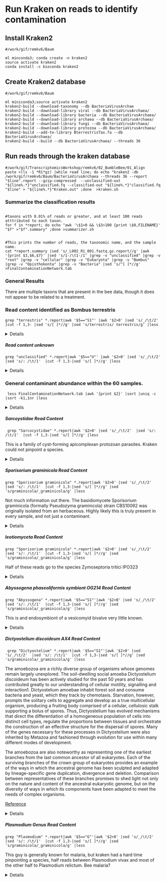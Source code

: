 #  Run Kraken on reads to identify contamination


## Install Kraken2
```
#/work/gif/remkv6/Baum

ml minconda3; conda create -n kraken2
source activate kraken2
conda install -c bioconda kraken2
```

## Create Kraken2 database
```
#/work/gif/remkv6/Baum

ml miniconda3;source activate kraken2
kraken2-build --download-taxonomy --db BacteriaVirusArchae
kraken2-build --download-library viral --db BacteriaVirusArchaea/
kraken2-build --download-library bacteria --db BacteriaVirusArchaea/
kraken2-build --download-library archaea --db BacteriaVirusArchaea/
kraken2-build --download-library fungi --db BacteriaVirusArchaea/
kraken2-build --download-library protozoa --db BacteriaVirusArchaea/
kraken2-build --add-to-library BterrestrisTax.fa --db BacteriaVirusArchaea/
kraken2-build --build --db BacteriaVirusArchaea/ --threads 36

```

## Run reads through the kraken database
```
#/work/gif/TranscriptomicsWorkshop/remkv6/02_BumbleBee/01_Align
paste <(ls -1 *R1*gz) |while read line; do echo "kraken2 -db /work/gif/remkv6/Baum/BacteriaVirusArchaea --threads 36 --report "$line".report --gzip-compressed  --unclassified-out "${line%.*}"unclassified.fq --classified-out "${line%.*}"classified.fq "$line" > "${line%.*}"Kraken.out" ;done  >kraken.sh
```



### Summarize the classification results
```

#taxons with 0.01% of reads or greater, and at least 100 reads atttributed to each taxon.
for f in *report; do echo "awk '\$1>0 && \$3>100 {print \$0,FILENAME}' "$f" >"$f".summary" ;done >summarizer.sh


#This prints the number of reads, the taxonomic name, and the sample name.
cat *report.summary |sed 's/_L002_R1_001.fastq.gz.report//g' |awk '{print $3,$6,$7}' |sed 's/1-/\t1-/1' |grep -v "unclassified" |grep -v "root" |grep -v "cellular" |grep -v "Eukaryota" |grep -v "Bombus" |grep -v "Opisthokonta" |grep -v "Bacteria" |sed 's/^[ ]*//g' >FinalContaminationNetwork.tab
```

### General Results

There are multiple taxons that are present in the bee data, though it does not appear to be related to a treatment.  


### Read content identified as Bombus terrestris 

```
grep "terrestris" *.report|awk '$5=="S1"' |awk '$2>0' |sed 's/_/\t/2'  |cut -f 1,3- |sed 's/[ ]*//g' |sed 's/terrestris/ terrestris/g' |less
```
<details>
<p>

| Sample   | Taxon group reads assigned  | taxon specific reads assigned | Taxon code | Taxonomy id | classification |
|---------------|----------|----------|----|---------|-------------------------------|
| 1-A01-A1_S7   | 4538578  | 4538578  | S1 | 1255232 | Bombus terrestris terrestris |
| 1-A02-A2_S8   | 2910840  | 2910840  | S1 | 1255232 | Bombus terrestris terrestris |
| 1-A03-A3_S9   | 2952334  | 2952334  | S1 | 1255232 | Bombus terrestris terrestris |
| 1-A04-A4_S10  | 3186146  | 3186146  | S1 | 1255232 | Bombus terrestris terrestris |
| 1-A05-A5_S11  | 2645088  | 2645088  | S1 | 1255232 | Bombus terrestris terrestris |
| 1-A06-A6_S12  | 3646012  | 3646012  | S1 | 1255232 | Bombus terrestris terrestris |
| 1-A07-A7_S13  | 4533142  | 4533142  | S1 | 1255232 | Bombus terrestris terrestris |
| 1-A08-A8_S14  | 4631837  | 4631837  | S1 | 1255232 | Bombus terrestris terrestris |
| 1-A09-A9_S15  | 4798282  | 4798282  | S1 | 1255232 | Bombus terrestris terrestris |
| 1-A10-A10_S16 | 4080344  | 4080344  | S1 | 1255232 | Bombus terrestris terrestris |
| 1-A11-A11_S17 | 4131962  | 4131962  | S1 | 1255232 | Bombus terrestris terrestris |
| 1-A12-A12_S18 | 3995787  | 3995787  | S1 | 1255232 | Bombus terrestris terrestris |
| 1-B01-A13_S19 | 4703231  | 4703231  | S1 | 1255232 | Bombus terrestris terrestris |
| 1-B02-A14_S20 | 2702453  | 2702453  | S1 | 1255232 | Bombus terrestris terrestris |
| 1-B03-A16_S21 | 15673979 | 15673979 | S1 | 1255232 | Bombus terrestris terrestris |
| 1-B04-A17_S22 | 2453892  | 2453892  | S1 | 1255232 | Bombus terrestris terrestris |
| 1-B05-A18_S23 | 2032239  | 2032239  | S1 | 1255232 | Bombus terrestris terrestris |
| 1-B06-A19_S24 | 4071425  | 4071425  | S1 | 1255232 | Bombus terrestris terrestris |
| 1-B07-B2_S25  | 4556365  | 4556365  | S1 | 1255232 | Bombus terrestris terrestris |
| 1-B08-B3_S26  | 4186330  | 4186330  | S1 | 1255232 | Bombus terrestris terrestris |
| 1-B09-B4_S27  | 3163793  | 3163793  | S1 | 1255232 | Bombus terrestris terrestris |
| 1-B10-B5_S28  | 3780311  | 3780311  | S1 | 1255232 | Bombus terrestris terrestris |
| 1-B11-B6_S29  | 1421950  | 1421950  | S1 | 1255232 | Bombus terrestris terrestris |
| 1-B12-B7_S30  | 5409627  | 5409627  | S1 | 1255232 | Bombus terrestris terrestris |
| 1-C01-B8_S31  | 4288291  | 4288291  | S1 | 1255232 | Bombus terrestris terrestris |
| 1-C02-B10_S32 | 3136857  | 3136857  | S1 | 1255232 | Bombus terrestris terrestris |
| 1-C03-C1_S33  | 2804020  | 2804020  | S1 | 1255232 | Bombus terrestris terrestris |
| 1-C04-C2_S34  | 2124400  | 2124400  | S1 | 1255232 | Bombus terrestris terrestris |
| 1-C05-C3_S35  | 3376622  | 3376622  | S1 | 1255232 | Bombus terrestris terrestris |
| 1-C06-C4_S36  | 3840422  | 3840422  | S1 | 1255232 | Bombus terrestris terrestris |
| 1-C07-C6_S37  | 2802287  | 2802287  | S1 | 1255232 | Bombus terrestris terrestris |
| 1-C08-C7_S38  | 3546076  | 3546076  | S1 | 1255232 | Bombus terrestris terrestris |
| 1-C09-C8_S39  | 3439938  | 3439938  | S1 | 1255232 | Bombus terrestris terrestris |
| 1-C10-C9_S40  | 4165227  | 4165227  | S1 | 1255232 | Bombus terrestris terrestris |
| 1-C11-D1_S41  | 4166471  | 4166471  | S1 | 1255232 | Bombus terrestris terrestris |
| 1-C12-D2_S42  | 3316185  | 3316185  | S1 | 1255232 | Bombus terrestris terrestris |
| 1-D01-D5_S43  | 3862527  | 3862527  | S1 | 1255232 | Bombus terrestris terrestris |
| 1-D02-D6_S44  | 2600531  | 2600531  | S1 | 1255232 | Bombus terrestris terrestris |
| 1-D03-D7_S45  | 2846932  | 2846932  | S1 | 1255232 | Bombus terrestris terrestris |
| 1-D04-D8_S46  | 1990119  | 1990119  | S1 | 1255232 | Bombus terrestris terrestris |
| 1-D05-D9_S47  | 2865459  | 2865459  | S1 | 1255232 | Bombus terrestris terrestris |
| 1-D06-D10_S48 | 2763776  | 2763776  | S1 | 1255232 | Bombus terrestris terrestris |
| 1-D07-D11_S49 | 5864803  | 5864803  | S1 | 1255232 | Bombus terrestris terrestris |
| 1-D08-E1_S50  | 3020576  | 3020576  | S1 | 1255232 | Bombus terrestris terrestris |
| 1-D09-E2_S51  | 3288241  | 3288241  | S1 | 1255232 | Bombus terrestris terrestris |
| 1-D10-E5_S52  | 2963740  | 2963740  | S1 | 1255232 | Bombus terrestris terrestris |
| 1-D11-E7_S53  | 2077059  | 2077059  | S1 | 1255232 | Bombus terrestris terrestris |
| 1-D12-E8_S54  | 4606376  | 4606376  | S1 | 1255232 | Bombus terrestris terrestris |
| 1-E01-E9_S55  | 2886014  | 2886014  | S1 | 1255232 | Bombus terrestris terrestris |
| 1-E02-E10_S56 | 4003479  | 4003479  | S1 | 1255232 | Bombus terrestris terrestris |
| 1-E03-F1_S57  | 4512959  | 4512959  | S1 | 1255232 | Bombus terrestris terrestris |
| 1-E04-F2_S58  | 6787519  | 6787519  | S1 | 1255232 | Bombus terrestris terrestris |
| 1-E05-F3_S59  | 2057803  | 2057803  | S1 | 1255232 | Bombus terrestris terrestris |
| 1-E06-F4_S60  | 2237088  | 2237088  | S1 | 1255232 | Bombus terrestris terrestris |
| 1-E07-F5_S61  | 273212   | 273212   | S1 | 1255232 | Bombus terrestris terrestris |
| 1-E08-F6_S62  | 3612650  | 3612650  | S1 | 1255232 | Bombus terrestris terrestris |
| 1-E09-F7_S63  | 3289933  | 3289933  | S1 | 1255232 | Bombus terrestris terrestris |
| 1-E10-F8_S64  | 3017514  | 3017514  | S1 | 1255232 | Bombus terrestris terrestris |
| 1-E11-F9_S65  | 3344462  | 3344462  | S1 | 1255232 | Bombus terrestris terrestris |
| 1-E12-F10_S66 | 3567365  | 3567365  | S1 | 1255232 | Bombus terrestris terrestris |

</p>
</details>


##### Read content unknown
```
grep "unclassified" *.report|awk '$5=="U"' |awk '$2>0' |sed 's/_/\t/2'  |sed 's/: /\t/1'  |cut -f 1,3-|sed 's/[ ]*//g' |less
```
<details>
<p>

| Sample   | Taxon group reads assigned  | taxon specific reads assigned | Taxon code | Taxonomy id | classification |
|---------------|----------|----------|----|---------|-------------------------------|
| 1-A01-A1_S7   | 24.84 | 1516516 | 1516516 | U | 0 | unclassified |
| 1-A02-A2_S8   | 22.45 | 853087  | 853087  | U | 0 | unclassified |
| 1-A03-A3_S9   | 20.02 | 745608  | 745608  | U | 0 | unclassified |
| 1-A04-A4_S10  | 29.52 | 1359534 | 1359534 | U | 0 | unclassified |
| 1-A05-A5_S11  | 23.69 | 831482  | 831482  | U | 0 | unclassified |
| 1-A06-A6_S12  | 25.02 | 1230674 | 1230674 | U | 0 | unclassified |
| 1-A07-A7_S13  | 22.73 | 1345876 | 1345876 | U | 0 | unclassified |
| 1-A08-A8_S14  | 26.09 | 1657168 | 1657168 | U | 0 | unclassified |
| 1-A09-A9_S15  | 20.29 | 1233397 | 1233397 | U | 0 | unclassified |
| 1-A10-A10_S16 | 22.54 | 1203840 | 1203840 | U | 0 | unclassified |
| 1-A11-A11_S17 | 24.49 | 1353557 | 1353557 | U | 0 | unclassified |
| 1-A12-A12_S18 | 26.80 | 1478075 | 1478075 | U | 0 | unclassified |
| 1-B01-A13_S19 | 26.56 | 1728738 | 1728738 | U | 0 | unclassified |
| 1-B02-A14_S20 | 29.18 | 1137401 | 1137401 | U | 0 | unclassified |
| 1-B03-A16_S21 | 30.92 | 7211713 | 7211713 | U | 0 | unclassified |
| 1-B04-A17_S22 | 30.03 | 1080381 | 1080381 | U | 0 | unclassified |
| 1-B05-A18_S23 | 29.51 | 871026  | 871026  | U | 0 | unclassified |
| 1-B06-A19_S24 | 25.68 | 1430203 | 1430203 | U | 0 | unclassified |
| 1-B07-B2_S25  | 25.35 | 1573941 | 1573941 | U | 0 | unclassified |
| 1-B08-B3_S26  | 27.82 | 1644335 | 1644335 | U | 0 | unclassified |
| 1-B09-B4_S27  | 22.66 | 940452  | 940452  | U | 0 | unclassified |
| 1-B10-B5_S28  | 27.41 | 1454053 | 1454053 | U | 0 | unclassified |
| 1-B11-B6_S29  | 42.15 | 1072356 | 1072356 | U | 0 | unclassified |
| 1-B12-B7_S30  | 22.86 | 1617682 | 1617682 | U | 0 | unclassified |
| 1-C01-B8_S31  | 18.25 | 962481  | 962481  | U | 0 | unclassified |
| 1-C02-B10_S32 | 25.43 | 1081827 | 1081827 | U | 0 | unclassified |
| 1-C03-C1_S33  | 31.48 | 1325328 | 1325328 | U | 0 | unclassified |
| 1-C04-C2_S34  | 26.83 | 793783  | 793783  | U | 0 | unclassified |
| 1-C05-C3_S35  | 18.94 | 795132  | 795132  | U | 0 | unclassified |
| 1-C06-C4_S36  | 18.96 | 906997  | 906997  | U | 0 | unclassified |
| 1-C07-C6_S37  | 31.46 | 1318571 | 1318571 | U | 0 | unclassified |
| 1-C08-C7_S38  | 27.25 | 1346398 | 1346398 | U | 0 | unclassified |
| 1-C09-C8_S39  | 26.00 | 1226647 | 1226647 | U | 0 | unclassified |
| 1-C10-C9_S40  | 27.96 | 1639424 | 1639424 | U | 0 | unclassified |
| 1-C11-D1_S41  | 22.58 | 1229723 | 1229723 | U | 0 | unclassified |
| 1-C12-D2_S42  | 24.67 | 1096310 | 1096310 | U | 0 | unclassified |
| 1-D01-D5_S43  | 30.86 | 1755718 | 1755718 | U | 0 | unclassified |
| 1-D02-D6_S44  | 26.30 | 942340  | 942340  | U | 0 | unclassified |
| 1-D03-D7_S45  | 37.81 | 1816044 | 1816044 | U | 0 | unclassified |
| 1-D04-D8_S46  | 37.11 | 1212096 | 1212096 | U | 0 | unclassified |
| 1-D05-D9_S47  | 29.46 | 1227819 | 1227819 | U | 0 | unclassified |
| 1-D06-D10_S48 | 34.70 | 1509722 | 1509722 | U | 0 | unclassified |
| 1-D07-D11_S49 | 26.60 | 2166354 | 2166354 | U | 0 | unclassified |
| 1-D08-E1_S50  | 35.46 | 1697129 | 1697129 | U | 0 | unclassified |
| 1-D09-E2_S51  | 27.77 | 1285615 | 1285615 | U | 0 | unclassified |
| 1-D10-E5_S52  | 35.50 | 1682169 | 1682169 | U | 0 | unclassified |
| 1-D11-E7_S53  | 22.45 | 607659  | 607659  | U | 0 | unclassified |
| 1-D12-E8_S54  | 19.49 | 1123230 | 1123230 | U | 0 | unclassified |
| 1-E01-E9_S55  | 21.46 | 797977  | 797977  | U | 0 | unclassified |
| 1-E02-E10_S56 | 30.78 | 1807438 | 1807438 | U | 0 | unclassified |
| 1-E03-F1_S57  | 21.83 | 1274251 | 1274251 | U | 0 | unclassified |
| 1-E04-F2_S58  | 30.93 | 3101800 | 3101800 | U | 0 | unclassified |
| 1-E05-F3_S59  | 23.89 | 655411  | 655411  | U | 0 | unclassified |
| 1-E06-F4_S60  | 32.32 | 1091287 | 1091287 | U | 0 | unclassified |
| 1-E07-F5_S61  | 43.26 | 224512  | 224512  | U | 0 | unclassified |
| 1-E08-F6_S62  | 26.64 | 1332765 | 1332765 | U | 0 | unclassified |
| 1-E09-F7_S63  | 25.58 | 1145841 | 1145841 | U | 0 | unclassified |
| 1-E10-F8_S64  | 28.02 | 1201251 | 1201251 | U | 0 | unclassified |
| 1-E11-F9_S65  | 25.83 | 1187496 | 1187496 | U | 0 | unclassified |
| 1-E12-F10_S66 | 29.91 | 1556936 | 1556936 | U | 0 | unclassified |

</p>
</details>

### General contaminant abundance within the 60 samples.
```
 less FinalContaminationNetwork.tab |awk '{print $2}' |sort |uniq -c |sort -k1,1nr |less
```
<details>
<p>

| Samples | Taxonomic Group                         |
|----|---------------------------------------|
| 60 | Sarcocystidae                         |
| 60 | Sporisorium graminicola                |
| 57 | Apicomplexa                           |
| 54 | Sar                                   |
| 51 | leotiomyceta                          |
| 48 | Abyssogena phaseoliformis symbiont OG214 |
| 34 | Dictyostelium discoideum AX4            |
| 22 | Dikarya                               |
| 14 | Plasmodium vivax                       |
| 11 | Choristoneura fumiferana granulovirus   |
| 7  | Plasmodium relictum                    |
| 6  | Besnoitiabes noiti                     |
| 6  | Staphylococcus phage Andhra             |
| 6  | Toxoplasma gondii ME49                  |
| 5  | Encephalitozoon                       |
| 5  | Plasmodium                            |
| 4  | ZymoseptoriatriticiIPO323             |
| 3  | Bacilli                               |
| 3  | Brevibacillus                         |
| 3  | Pseudomonastolaasii                   |
| 3  | Staphylococcus                        |
| 3  | Staphylococcusaureus                  |
| 2  | Enterobacteriaceae                    |
| 2  | Mycobacterium                         |
| 2  | Terrabacteriagroup                    |
| 1  | Actinomycetia                         |
| 1  | BabesiabovisT2Bo                      |
| 1  | Corynebacteriales                     |
| 1  | Enterobacterales                      |
| 1  | Lactobacillales                       |
| 1  | Latilactobacillus                     |
| 1  | Latilactobacilluscurvatus             |
| 1  | Mycobacteriaceae                      |
| 1  | Mycobacteriumavium                    |
| 1  | Proteobacteria                        |
| 1  | Staphylococcaceae                     |
| 1  | Weissellaparamesenteroides            |
| 1  | Zygosaccharomycesrouxii               |

</p>
</details>


##### Sarcoystidae Read Content
```
 grep "Sarcocystidae" *.report|awk '$2>0' |sed 's/_/\t/2'  |sed 's/: /\t/1'  |cut -f 1,3-|sed 's/[ ]*//g' |less  
```

This is a family of cyst-forming apicomplexan protozoan parasites. Kraken could not pinpoint a species.
<details>
<p>

| Sample   | Proportion of reads |Taxon group reads assigned  | taxon specific reads assigned | Taxon code | Taxonomy id | classification |
|---------------|------|--------|--------|---|------|---------------|
| 1-A01-A1_S7   | 0.23 | 13849  | 13493  | F | 5809 | Sarcocystidae |
| 1-A02-A2_S8   | 0.37 | 13951  | 13718  | F | 5809 | Sarcocystidae |
| 1-A03-A3_S9   | 0.24 | 8960   | 8759   | F | 5809 | Sarcocystidae |
| 1-A04-A4_S10  | 0.44 | 20374  | 20033  | F | 5809 | Sarcocystidae |
| 1-A05-A5_S11  | 0.39 | 13611  | 13427  | F | 5809 | Sarcocystidae |
| 1-A06-A6_S12  | 0.28 | 13809  | 13559  | F | 5809 | Sarcocystidae |
| 1-A07-A7_S13  | 0.23 | 13331  | 13081  | F | 5809 | Sarcocystidae |
| 1-A08-A8_S14  | 0.34 | 21361  | 21035  | F | 5809 | Sarcocystidae |
| 1-A09-A9_S15  | 0.27 | 16270  | 15955  | F | 5809 | Sarcocystidae |
| 1-A10-A10_S16 | 0.40 | 21608  | 21221  | F | 5809 | Sarcocystidae |
| 1-A11-A11_S17 | 0.31 | 17290  | 17099  | F | 5809 | Sarcocystidae |
| 1-A12-A12_S18 | 0.16 | 8641   | 8386   | F | 5809 | Sarcocystidae |
| 1-B01-A13_S19 | 0.28 | 18252  | 17908  | F | 5809 | Sarcocystidae |
| 1-B02-A14_S20 | 0.56 | 21783  | 21513  | F | 5809 | Sarcocystidae |
| 1-B03-A16_S21 | 0.74 | 172800 | 170695 | F | 5809 | Sarcocystidae |
| 1-B04-A17_S22 | 0.71 | 25563  | 25238  | F | 5809 | Sarcocystidae |
| 1-B05-A18_S23 | 0.70 | 20774  | 20589  | F | 5809 | Sarcocystidae |
| 1-B06-A19_S24 | 0.50 | 27679  | 27354  | F | 5809 | Sarcocystidae |
| 1-B07-B2_S25  | 0.52 | 32577  | 32322  | F | 5809 | Sarcocystidae |
| 1-B08-B3_S26  | 0.58 | 34108  | 33739  | F | 5809 | Sarcocystidae |
| 1-B09-B4_S27  | 0.43 | 17780  | 17519  | F | 5809 | Sarcocystidae |
| 1-B10-B5_S28  | 0.57 | 30463  | 30228  | F | 5809 | Sarcocystidae |
| 1-B11-B6_S29  | 0.03 | 732    | 525    | F | 5809 | Sarcocystidae |
| 1-B12-B7_S30  | 0.26 | 18475  | 18062  | F | 5809 | Sarcocystidae |
| 1-C01-B8_S31  | 0.19 | 9784   | 9651   | F | 5809 | Sarcocystidae |
| 1-C02-B10_S32 | 0.29 | 12516  | 12332  | F | 5809 | Sarcocystidae |
| 1-C03-C1_S33  | 0.76 | 31824  | 31382  | F | 5809 | Sarcocystidae |
| 1-C04-C2_S34  | 0.56 | 16570  | 16338  | F | 5809 | Sarcocystidae |
| 1-C05-C3_S35  | 0.30 | 12480  | 12374  | F | 5809 | Sarcocystidae |
| 1-C06-C4_S36  | 0.33 | 15641  | 15497  | F | 5809 | Sarcocystidae |
| 1-C07-C6_S37  | 0.74 | 31066  | 30854  | F | 5809 | Sarcocystidae |
| 1-C08-C7_S38  | 0.46 | 22605  | 22408  | F | 5809 | Sarcocystidae |
| 1-C09-C8_S39  | 0.56 | 26409  | 26272  | F | 5809 | Sarcocystidae |
| 1-C10-C9_S40  | 0.37 | 21653  | 21450  | F | 5809 | Sarcocystidae |
| 1-C11-D1_S41  | 0.41 | 22175  | 21975  | F | 5809 | Sarcocystidae |
| 1-C12-D2_S42  | 0.28 | 12319  | 12184  | F | 5809 | Sarcocystidae |
| 1-D01-D5_S43  | 0.41 | 23350  | 22776  | F | 5809 | Sarcocystidae |
| 1-D02-D6_S44  | 0.58 | 20728  | 20591  | F | 5809 | Sarcocystidae |
| 1-D03-D7_S45  | 0.92 | 44304  | 43577  | F | 5809 | Sarcocystidae |
| 1-D04-D8_S46  | 0.52 | 16964  | 16682  | F | 5809 | Sarcocystidae |
| 1-D05-D9_S47  | 0.78 | 32542  | 32200  | F | 5809 | Sarcocystidae |
| 1-D06-D10_S48 | 0.62 | 26940  | 26620  | F | 5809 | Sarcocystidae |
| 1-D07-D11_S49 | 0.63 | 50925  | 50494  | F | 5809 | Sarcocystidae |
| 1-D08-E1_S50  | 0.39 | 18830  | 18548  | F | 5809 | Sarcocystidae |
| 1-D09-E2_S51  | 0.59 | 27221  | 27049  | F | 5809 | Sarcocystidae |
| 1-D10-E5_S52  | 0.93 | 44089  | 43799  | F | 5809 | Sarcocystidae |
| 1-D11-E7_S53  | 0.39 | 10625  | 10542  | F | 5809 | Sarcocystidae |
| 1-D12-E8_S54  | 0.18 | 10475  | 10234  | F | 5809 | Sarcocystidae |
| 1-E01-E9_S55  | 0.39 | 14549  | 14347  | F | 5809 | Sarcocystidae |
| 1-E02-E10_S56 | 0.33 | 19594  | 19261  | F | 5809 | Sarcocystidae |
| 1-E03-F1_S57  | 0.39 | 22930  | 22626  | F | 5809 | Sarcocystidae |
| 1-E04-F2_S58  | 0.62 | 61776  | 61021  | F | 5809 | Sarcocystidae |
| 1-E05-F3_S59  | 0.51 | 14118  | 14024  | F | 5809 | Sarcocystidae |
| 1-E06-F4_S60  | 0.53 | 17959  | 17758  | F | 5809 | Sarcocystidae |
| 1-E07-F5_S61  | 0.51 | 2656   | 2598   | F | 5809 | Sarcocystidae |
| 1-E08-F6_S62  | 0.50 | 24870  | 24628  | F | 5809 | Sarcocystidae |
| 1-E09-F7_S63  | 0.39 | 17367  | 17204  | F | 5809 | Sarcocystidae |
| 1-E10-F8_S64  | 0.62 | 26464  | 26076  | F | 5809 | Sarcocystidae |
| 1-E11-F9_S65  | 0.62 | 28318  | 28008  | F | 5809 | Sarcocystidae |
| 1-E12-F10_S66 | 0.51 | 26303  | 25935  | F | 5809 | Sarcocystidae |

</p>
</details>


##### Sporisorium graminicola Read Content

```
grep "Sporisorium graminicola" *.report|awk '$2>0' |sed 's/_/\t/2'  |sed 's/: /\t/1'  |cut -f 1,3-|sed 's/[ ]*//g' |sed 's/graminicola/_graminicola/g' |less
```
Not much information out there. The basidiomycete Sporisorium graminicola (formally Pseudozyma graminicola) strain CBS10092 was originally isolated from an herbaceous. Highly likely this is truly present in every sample, and not just a contaminant.
<details>
<p>

| Sample   | Proportion of reads |Taxon group reads assigned  | taxon specific reads assigned | Taxon code | Taxonomy id | classification |
|---------------|------|-------|-------|---|--------|-------------------------|
| 1-A01-A1_S7   | 0.07 | 4115  | 4115  | S | 280036 | Sporisorium_graminicola |
| 1-A02-A2_S8   | 0.10 | 3989  | 3989  | S | 280036 | Sporisorium_graminicola |
| 1-A03-A3_S9   | 0.07 | 2520  | 2520  | S | 280036 | Sporisorium_graminicola |
| 1-A04-A4_S10  | 0.12 | 5448  | 5448  | S | 280036 | Sporisorium_graminicola |
| 1-A05-A5_S11  | 0.10 | 3646  | 3646  | S | 280036 | Sporisorium_graminicola |
| 1-A06-A6_S12  | 0.08 | 4068  | 4068  | S | 280036 | Sporisorium_graminicola |
| 1-A07-A7_S13  | 0.06 | 3673  | 3673  | S | 280036 | Sporisorium_graminicola |
| 1-A08-A8_S14  | 0.09 | 5498  | 5498  | S | 280036 | Sporisorium_graminicola |
| 1-A09-A9_S15  | 0.07 | 4477  | 4477  | S | 280036 | Sporisorium_graminicola |
| 1-A10-A10_S16 | 0.10 | 5339  | 5339  | S | 280036 | Sporisorium_graminicola |
| 1-A11-A11_S17 | 0.09 | 5221  | 5221  | S | 280036 | Sporisorium_graminicola |
| 1-A12-A12_S18 | 0.06 | 3268  | 3268  | S | 280036 | Sporisorium_graminicola |
| 1-B01-A13_S19 | 0.08 | 5192  | 5192  | S | 280036 | Sporisorium_graminicola |
| 1-B02-A14_S20 | 0.14 | 5641  | 5641  | S | 280036 | Sporisorium_graminicola |
| 1-B03-A16_S21 | 0.17 | 39231 | 39231 | S | 280036 | Sporisorium_graminicola |
| 1-B04-A17_S22 | 0.16 | 5861  | 5861  | S | 280036 | Sporisorium_graminicola |
| 1-B05-A18_S23 | 0.18 | 5215  | 5215  | S | 280036 | Sporisorium_graminicola |
| 1-B06-A19_S24 | 0.11 | 6380  | 6380  | S | 280036 | Sporisorium_graminicola |
| 1-B07-B2_S25  | 0.13 | 8138  | 8138  | S | 280036 | Sporisorium_graminicola |
| 1-B08-B3_S26  | 0.14 | 8120  | 8120  | S | 280036 | Sporisorium_graminicola |
| 1-B09-B4_S27  | 0.11 | 4399  | 4399  | S | 280036 | Sporisorium_graminicola |
| 1-B10-B5_S28  | 0.15 | 7830  | 7830  | S | 280036 | Sporisorium_graminicola |
| 1-B11-B6_S29  | 0.01 | 205   | 205   | S | 280036 | Sporisorium_graminicola |
| 1-B12-B7_S30  | 0.07 | 4916  | 4916  | S | 280036 | Sporisorium_graminicola |
| 1-C01-B8_S31  | 0.05 | 2804  | 2804  | S | 280036 | Sporisorium_graminicola |
| 1-C02-B10_S32 | 0.09 | 3631  | 3631  | S | 280036 | Sporisorium_graminicola |
| 1-C03-C1_S33  | 0.21 | 8692  | 8692  | S | 280036 | Sporisorium_graminicola |
| 1-C04-C2_S34  | 0.14 | 4069  | 4069  | S | 280036 | Sporisorium_graminicola |
| 1-C05-C3_S35  | 0.07 | 3085  | 3085  | S | 280036 | Sporisorium_graminicola |
| 1-C06-C4_S36  | 0.08 | 4059  | 4059  | S | 280036 | Sporisorium_graminicola |
| 1-C07-C6_S37  | 0.19 | 7823  | 7823  | S | 280036 | Sporisorium_graminicola |
| 1-C08-C7_S38  | 0.11 | 5518  | 5518  | S | 280036 | Sporisorium_graminicola |
| 1-C09-C8_S39  | 0.14 | 6761  | 6761  | S | 280036 | Sporisorium_graminicola |
| 1-C10-C9_S40  | 0.11 | 6303  | 6303  | S | 280036 | Sporisorium_graminicola |
| 1-C11-D1_S41  | 0.10 | 5694  | 5694  | S | 280036 | Sporisorium_graminicola |
| 1-C12-D2_S42  | 0.08 | 3389  | 3389  | S | 280036 | Sporisorium_graminicola |
| 1-D01-D5_S43  | 0.11 | 6024  | 6024  | S | 280036 | Sporisorium_graminicola |
| 1-D02-D6_S44  | 0.15 | 5211  | 5211  | S | 280036 | Sporisorium_graminicola |
| 1-D03-D7_S45  | 0.24 | 11701 | 11701 | S | 280036 | Sporisorium_graminicola |
| 1-D04-D8_S46  | 0.15 | 4773  | 4773  | S | 280036 | Sporisorium_graminicola |
| 1-D05-D9_S47  | 0.19 | 8035  | 8035  | S | 280036 | Sporisorium_graminicola |
| 1-D06-D10_S48 | 0.16 | 6930  | 6930  | S | 280036 | Sporisorium_graminicola |
| 1-D07-D11_S49 | 0.15 | 11848 | 11848 | S | 280036 | Sporisorium_graminicola |
| 1-D08-E1_S50  | 0.11 | 5080  | 5080  | S | 280036 | Sporisorium_graminicola |
| 1-D09-E2_S51  | 0.14 | 6651  | 6651  | S | 280036 | Sporisorium_graminicola |
| 1-D10-E5_S52  | 0.20 | 9598  | 9598  | S | 280036 | Sporisorium_graminicola |
| 1-D11-E7_S53  | 0.11 | 2892  | 2892  | S | 280036 | Sporisorium_graminicola |
| 1-D12-E8_S54  | 0.05 | 3106  | 3106  | S | 280036 | Sporisorium_graminicola |
| 1-E01-E9_S55  | 0.10 | 3857  | 3857  | S | 280036 | Sporisorium_graminicola |
| 1-E02-E10_S56 | 0.10 | 6118  | 6118  | S | 280036 | Sporisorium_graminicola |
| 1-E03-F1_S57  | 0.10 | 5909  | 5909  | S | 280036 | Sporisorium_graminicola |
| 1-E04-F2_S58  | 0.15 | 15490 | 15490 | S | 280036 | Sporisorium_graminicola |
| 1-E05-F3_S59  | 0.12 | 3201  | 3201  | S | 280036 | Sporisorium_graminicola |
| 1-E06-F4_S60  | 0.14 | 4770  | 4770  | S | 280036 | Sporisorium_graminicola |
| 1-E07-F5_S61  | 0.13 | 680   | 680   | S | 280036 | Sporisorium_graminicola |
| 1-E08-F6_S62  | 0.12 | 6235  | 6235  | S | 280036 | Sporisorium_graminicola |
| 1-E09-F7_S63  | 0.11 | 4799  | 4799  | S | 280036 | Sporisorium_graminicola |
| 1-E10-F8_S64  | 0.15 | 6417  | 6417  | S | 280036 | Sporisorium_graminicola |
| 1-E11-F9_S65  | 0.15 | 6793  | 6793  | S | 280036 | Sporisorium_graminicola |
| 1-E12-F10_S66 | 0.14 | 7316  | 7316  | S | 280036 | Sporisorium_graminicola |

</p>
</details>


##### leotiomyceta Read Content

```
grep "Sporisorium graminicola" *.report|awk '$2>0' |sed 's/_/\t/2'  |sed 's/: /\t/1'  |cut -f 1,3-|sed 's/[ ]*//g' |sed 's/graminicola/_graminicola/g' |less
```
Half of these reads go to the species Zymoseptoria tritici IPO323
<details>
<p>

| Sample   | Proportion of reads |Taxon group reads assigned  | taxon specific reads assigned | Taxon code | Taxonomy id | classification |
|---------------|------|-------|-------|---|--------|-------------------------|
1-A01-A1_S7     0.01    429     157     P3      716546  leotiomyceta
1-A02-A2_S8     0.01    307     172     P3      716546  leotiomyceta
1-A04-A4_S10    0.01    508     213     P3      716546  leotiomyceta
1-A05-A5_S11    0.01    222     92      P3      716546  leotiomyceta
1-A06-A6_S12    0.01    386     185     P3      716546  leotiomyceta
1-A07-A7_S13    0.01    424     192     P3      716546  leotiomyceta
1-A08-A8_S14    0.01    637     261     P3      716546  leotiomyceta
1-A09-A9_S15    0.01    327     167     P3      716546  leotiomyceta
1-A10-A10_S16   0.01    403     201     P3      716546  leotiomyceta
1-A11-A11_S17   0.01    370     176     P3      716546  leotiomyceta
1-A12-A12_S18   0.01    449     95      P3      716546  leotiomyceta
1-B01-A13_S19   0.01    582     313     P3      716546  leotiomyceta
1-B02-A14_S20   0.01    446     223     P3      716546  leotiomyceta
1-B03-A16_S21   0.01    2440    1031    P3      716546  leotiomyceta
1-B04-A17_S22   0.01    513     215     P3      716546  leotiomyceta
1-B05-A18_S23   0.01    320     153     P3      716546  leotiomyceta
1-B06-A19_S24   0.01    564     263     P3      716546  leotiomyceta
1-B07-B2_S25    0.01    522     216     P3      716546  leotiomyceta
1-B08-B3_S26    0.01    479     161     P3      716546  leotiomyceta
1-B09-B4_S27    0.01    284     120     P3      716546  leotiomyceta
1-B10-B5_S28    0.01    532     235     P3      716546  leotiomyceta
1-B11-B6_S29    0.02    504     9       P3      716546  leotiomyceta
1-B12-B7_S30    0.01    608     335     P3      716546  leotiomyceta
1-C01-B8_S31    0.01    293     172     P3      716546  leotiomyceta
1-C02-B10_S32   0.01    373     204     P3      716546  leotiomyceta
1-C03-C1_S33    0.01    629     260     P3      716546  leotiomyceta
1-C04-C2_S34    0.01    313     157     P3      716546  leotiomyceta
1-C05-C3_S35    0.01    210     114     P3      716546  leotiomyceta
1-C06-C4_S36    0.01    369     168     P3      716546  leotiomyceta
1-C07-C6_S37    0.01    601     307     P3      716546  leotiomyceta
1-C08-C7_S38    0.01    410     208     P3      716546  leotiomyceta
1-C09-C8_S39    0.01    375     211     P3      716546  leotiomyceta
1-C10-C9_S40    0.01    562     265     P3      716546  leotiomyceta
1-C11-D1_S41    0.01    326     173     P3      716546  leotiomyceta
1-C12-D2_S42    0.01    381     231     P3      716546  leotiomyceta
1-D01-D5_S43    0.01    570     173     P3      716546  leotiomyceta
1-D02-D6_S44    0.01    313     171     P3      716546  leotiomyceta
1-D03-D7_S45    0.02    1033    385     P3      716546  leotiomyceta
1-D04-D8_S46    0.02    696     257     P3      716546  leotiomyceta
1-D05-D9_S47    0.01    489     232     P3      716546  leotiomyceta
1-D06-D10_S48   0.01    631     282     P3      716546  leotiomyceta
1-D07-D11_S49   0.01    911     500     P3      716546  leotiomyceta
1-D08-E1_S50    0.02    730     249     P3      716546  leotiomyceta
1-D09-E2_S51    0.01    500     272     P3      716546  leotiomyceta
1-D10-E5_S52    0.01    416     52      P3      716546  leotiomyceta
1-D11-E7_S53    0.01    158     86      P3      716546  leotiomyceta
1-E01-E9_S55    0.01    262     116     P3      716546  leotiomyceta
1-E02-E10_S56   0.01    643     296     P3      716546  leotiomyceta
1-E03-F1_S57    0.01    468     237     P3      716546  leotiomyceta
1-E04-F2_S58    0.01    1137    559     P3      716546  leotiomyceta
1-E05-F3_S59    0.01    168     52      P3      716546  leotiomyceta
1-E06-F4_S60    0.01    477     231     P3      716546  leotiomyceta
1-E07-F5_S61    0.02    128     26      P3      716546  leotiomyceta
1-E08-F6_S62    0.01    449     144     P3      716546  leotiomyceta
1-E09-F7_S63    0.01    333     128     P3      716546  leotiomyceta
1-E10-F8_S64    0.01    444     156     P3      716546  leotiomyceta
1-E11-F9_S65    0.01    447     204     P3      716546  leotiomyceta
1-E12-F10_S66   0.01    561     161     P3      716546  leotiomyceta

</p>
</details>


##### Abyssogena phaseoliformis symbiont OG214 Read Content

```
grep "Abyssogena" *.report|awk '$5=="S1"'|awk '$2>0' |sed 's/_/\t/2'  |sed 's/: /\t/1'  |cut -f 1,3-|sed 's/[ ]*//g' |sed 's/graminicola/_graminicola/g' |less
```
This is and endosymbiont of a vesicomyid bivalve very little known.

<details>
<p>

| Sample   | Proportion of reads |Taxon group reads assigned  | taxon specific reads assigned | Taxon code | Taxonomy id | classification |
|---------------|------|-------|-------|---|--------|-------------------------|
| 1-A01-A1_S7   | 0.01 | 356  | 356  | S1 | 1235283 | AbyssogenaphaseoliformissymbiontOG214 |
| 1-A02-A2_S8   | 0.01 | 253  | 253  | S1 | 1235283 | AbyssogenaphaseoliformissymbiontOG214 |
| 1-A03-A3_S9   | 0.01 | 399  | 399  | S1 | 1235283 | AbyssogenaphaseoliformissymbiontOG214 |
| 1-A04-A4_S10  | 0.01 | 307  | 307  | S1 | 1235283 | AbyssogenaphaseoliformissymbiontOG214 |
| 1-A05-A5_S11  | 0.01 | 295  | 295  | S1 | 1235283 | AbyssogenaphaseoliformissymbiontOG214 |
| 1-A06-A6_S12  | 0.01 | 488  | 488  | S1 | 1235283 | AbyssogenaphaseoliformissymbiontOG214 |
| 1-A07-A7_S13  | 0.01 | 368  | 368  | S1 | 1235283 | AbyssogenaphaseoliformissymbiontOG214 |
| 1-A09-A9_S15  | 0.01 | 550  | 550  | S1 | 1235283 | AbyssogenaphaseoliformissymbiontOG214 |
| 1-A10-A10_S16 | 0.01 | 369  | 369  | S1 | 1235283 | AbyssogenaphaseoliformissymbiontOG214 |
| 1-A11-A11_S17 | 0.01 | 308  | 308  | S1 | 1235283 | AbyssogenaphaseoliformissymbiontOG214 |
| 1-B01-A13_S19 | 0.01 | 401  | 401  | S1 | 1235283 | AbyssogenaphaseoliformissymbiontOG214 |
| 1-B02-A14_S20 | 0.01 | 336  | 336  | S1 | 1235283 | AbyssogenaphaseoliformissymbiontOG214 |
| 1-B03-A16_S21 | 0.01 | 2979 | 2979 | S1 | 1235283 | AbyssogenaphaseoliformissymbiontOG214 |
| 1-B04-A17_S22 | 0.01 | 384  | 384  | S1 | 1235283 | AbyssogenaphaseoliformissymbiontOG214 |
| 1-B05-A18_S23 | 0.01 | 329  | 329  | S1 | 1235283 | AbyssogenaphaseoliformissymbiontOG214 |
| 1-B06-A19_S24 | 0.01 | 545  | 545  | S1 | 1235283 | AbyssogenaphaseoliformissymbiontOG214 |
| 1-B07-B2_S25  | 0.01 | 592  | 592  | S1 | 1235283 | AbyssogenaphaseoliformissymbiontOG214 |
| 1-B08-B3_S26  | 0.01 | 441  | 441  | S1 | 1235283 | AbyssogenaphaseoliformissymbiontOG214 |
| 1-B09-B4_S27  | 0.01 | 396  | 396  | S1 | 1235283 | AbyssogenaphaseoliformissymbiontOG214 |
| 1-B10-B5_S28  | 0.01 | 351  | 351  | S1 | 1235283 | AbyssogenaphaseoliformissymbiontOG214 |
| 1-C03-C1_S33  | 0.01 | 337  | 337  | S1 | 1235283 | AbyssogenaphaseoliformissymbiontOG214 |
| 1-C04-C2_S34  | 0.01 | 272  | 272  | S1 | 1235283 | AbyssogenaphaseoliformissymbiontOG214 |
| 1-C05-C3_S35  | 0.01 | 261  | 261  | S1 | 1235283 | AbyssogenaphaseoliformissymbiontOG214 |
| 1-C06-C4_S36  | 0.01 | 279  | 279  | S1 | 1235283 | AbyssogenaphaseoliformissymbiontOG214 |
| 1-C07-C6_S37  | 0.01 | 429  | 429  | S1 | 1235283 | AbyssogenaphaseoliformissymbiontOG214 |
| 1-C08-C7_S38  | 0.01 | 263  | 263  | S1 | 1235283 | AbyssogenaphaseoliformissymbiontOG214 |
| 1-C09-C8_S39  | 0.01 | 262  | 262  | S1 | 1235283 | AbyssogenaphaseoliformissymbiontOG214 |
| 1-C10-C9_S40  | 0.01 | 420  | 420  | S1 | 1235283 | AbyssogenaphaseoliformissymbiontOG214 |
| 1-C11-D1_S41  | 0.01 | 325  | 325  | S1 | 1235283 | AbyssogenaphaseoliformissymbiontOG214 |
| 1-D01-D5_S43  | 0.01 | 547  | 547  | S1 | 1235283 | AbyssogenaphaseoliformissymbiontOG214 |
| 1-D02-D6_S44  | 0.01 | 199  | 199  | S1 | 1235283 | AbyssogenaphaseoliformissymbiontOG214 |
| 1-D03-D7_S45  | 0.01 | 477  | 477  | S1 | 1235283 | AbyssogenaphaseoliformissymbiontOG214 |
| 1-D04-D8_S46  | 0.01 | 190  | 190  | S1 | 1235283 | AbyssogenaphaseoliformissymbiontOG214 |
| 1-D05-D9_S47  | 0.01 | 406  | 406  | S1 | 1235283 | AbyssogenaphaseoliformissymbiontOG214 |
| 1-D06-D10_S48 | 0.01 | 334  | 334  | S1 | 1235283 | AbyssogenaphaseoliformissymbiontOG214 |
| 1-D07-D11_S49 | 0.01 | 559  | 559  | S1 | 1235283 | AbyssogenaphaseoliformissymbiontOG214 |
| 1-D09-E2_S51  | 0.01 | 399  | 399  | S1 | 1235283 | AbyssogenaphaseoliformissymbiontOG214 |
| 1-D10-E5_S52  | 0.01 | 356  | 356  | S1 | 1235283 | AbyssogenaphaseoliformissymbiontOG214 |
| 1-D11-E7_S53  | 0.01 | 204  | 204  | S1 | 1235283 | AbyssogenaphaseoliformissymbiontOG214 |
| 1-D12-E8_S54  | 0.01 | 329  | 329  | S1 | 1235283 | AbyssogenaphaseoliformissymbiontOG214 |
| 1-E01-E9_S55  | 0.01 | 245  | 245  | S1 | 1235283 | AbyssogenaphaseoliformissymbiontOG214 |
| 1-E04-F2_S58  | 0.01 | 576  | 576  | S1 | 1235283 | AbyssogenaphaseoliformissymbiontOG214 |
| 1-E05-F3_S59  | 0.01 | 175  | 175  | S1 | 1235283 | AbyssogenaphaseoliformissymbiontOG214 |
| 1-E06-F4_S60  | 0.01 | 181  | 181  | S1 | 1235283 | AbyssogenaphaseoliformissymbiontOG214 |
| 1-E08-F6_S62  | 0.01 | 572  | 572  | S1 | 1235283 | AbyssogenaphaseoliformissymbiontOG214 |
| 1-E09-F7_S63  | 0.01 | 255  | 255  | S1 | 1235283 | AbyssogenaphaseoliformissymbiontOG214 |
| 1-E11-F9_S65  | 0.01 | 456  | 456  | S1 | 1235283 | AbyssogenaphaseoliformissymbiontOG214 |
| 1-E12-F10_S66 | 0.01 | 449  | 449  | S1 | 1235283 | AbyssogenaphaseoliformissymbiontOG214 |

</p>
</details>


##### Dictyostelium discoideum AX4 Read Content
```
 grep "Dictyostelium" *.report|awk '$5=="S1"'|awk '$2>0' |sed 's/_/\t/2'  |sed 's/: /\t/1'  |cut -f 1,3-|sed 's/[ ]*//g' |sed 's/graminicola/_graminicola/g' |less
```
The amoebozoa are a richly diverse group of organisms whose genomes remain largely unexplored. The soil-dwelling social amoeba Dictyostelium discoideum has been actively studied for the past 50 years and has contributed greatly to our understanding of cellular motility, signalling and interaction1. Dictyostelium amoebae inhabit forest soil and consume bacteria and yeast, which they track by chemotaxis. Starvation, however, prompts the solitary cells to aggregate and develop as a true multicellular organism, producing a fruiting body comprised of a cellular, cellulosic stalk supporting a bolus of spores. Thus, Dictyostelium has evolved mechanisms that direct the differentiation of a homogeneous population of cells into distinct cell types, regulate the proportions between tissues and orchestrate the construction of an effective structure for the dispersal of spores. Many of the genes necessary for these processes in Dictyostelium were also inherited by Metazoa and fashioned through evolution for use within many different modes of development.

The amoebozoa are also noteworthy as representing one of the earliest branches from the last common ancestor of all eukaryotes. Each of the surviving branches of the crown group of eukaryotes provides an example of the ways in which the ancestral genome has been sculpted and adapted by lineage-specific gene duplication, divergence and deletion. Comparison between representatives of these branches promises to shed light not only on the nature and content of the ancestral eukaryotic genome, but on the diversity of ways in which its components have been adapted to meet the needs of complex organisms.

[Reference](https://www.hgsc.bcm.edu/microbiome/dictyostelium-discoideum-ax4)

<details>
<p>

| Sample   | Proportion of reads |Taxon group reads assigned  | taxon specific reads assigned | Taxon code | Taxonomy id | classification |
|---------------|------|-------|-------|---|--------|-------------------------|
| 1-A01-A1_S7   | 0.01 | 309  | 309  | S1 | 352472 | DictyosteliumdiscoideumAX4 |
| 1-A04-A4_S10  | 0.01 | 387  | 387  | S1 | 352472 | DictyosteliumdiscoideumAX4 |
| 1-A06-A6_S12  | 0.01 | 270  | 270  | S1 | 352472 | DictyosteliumdiscoideumAX4 |
| 1-A08-A8_S14  | 0.01 | 401  | 401  | S1 | 352472 | DictyosteliumdiscoideumAX4 |
| 1-A11-A11_S17 | 0.01 | 307  | 307  | S1 | 352472 | DictyosteliumdiscoideumAX4 |
| 1-A12-A12_S18 | 0.01 | 424  | 424  | S1 | 352472 | DictyosteliumdiscoideumAX4 |
| 1-B01-A13_S19 | 0.01 | 333  | 333  | S1 | 352472 | DictyosteliumdiscoideumAX4 |
| 1-B02-A14_S20 | 0.01 | 251  | 251  | S1 | 352472 | DictyosteliumdiscoideumAX4 |
| 1-B03-A16_S21 | 0.01 | 1356 | 1356 | S1 | 352472 | DictyosteliumdiscoideumAX4 |
| 1-B04-A17_S22 | 0.01 | 190  | 190  | S1 | 352472 | DictyosteliumdiscoideumAX4 |
| 1-B10-B5_S28  | 0.01 | 276  | 276  | S1 | 352472 | DictyosteliumdiscoideumAX4 |
| 1-B11-B6_S29  | 0.02 | 413  | 413  | S1 | 352472 | DictyosteliumdiscoideumAX4 |
| 1-C02-B10_S32 | 0.01 | 273  | 273  | S1 | 352472 | DictyosteliumdiscoideumAX4 |
| 1-C03-C1_S33  | 0.01 | 285  | 285  | S1 | 352472 | DictyosteliumdiscoideumAX4 |
| 1-C07-C6_S37  | 0.01 | 220  | 220  | S1 | 352472 | DictyosteliumdiscoideumAX4 |
| 1-C08-C7_S38  | 0.01 | 252  | 252  | S1 | 352472 | DictyosteliumdiscoideumAX4 |
| 1-C10-C9_S40  | 0.01 | 367  | 367  | S1 | 352472 | DictyosteliumdiscoideumAX4 |
| 1-C12-D2_S42  | 0.01 | 244  | 244  | S1 | 352472 | DictyosteliumdiscoideumAX4 |
| 1-D01-D5_S43  | 0.01 | 300  | 300  | S1 | 352472 | DictyosteliumdiscoideumAX4 |
| 1-D02-D6_S44  | 0.01 | 200  | 200  | S1 | 352472 | DictyosteliumdiscoideumAX4 |
| 1-D03-D7_S45  | 0.01 | 409  | 409  | S1 | 352472 | DictyosteliumdiscoideumAX4 |
| 1-D04-D8_S46  | 0.01 | 347  | 347  | S1 | 352472 | DictyosteliumdiscoideumAX4 |
| 1-D05-D9_S47  | 0.01 | 222  | 222  | S1 | 352472 | DictyosteliumdiscoideumAX4 |
| 1-D06-D10_S48 | 0.01 | 338  | 338  | S1 | 352472 | DictyosteliumdiscoideumAX4 |
| 1-D08-E1_S50  | 0.01 | 557  | 557  | S1 | 352472 | DictyosteliumdiscoideumAX4 |
| 1-D10-E5_S52  | 0.01 | 292  | 292  | S1 | 352472 | DictyosteliumdiscoideumAX4 |
| 1-D11-E7_S53  | 0.01 | 144  | 144  | S1 | 352472 | DictyosteliumdiscoideumAX4 |
| 1-E02-E10_S56 | 0.01 | 566  | 566  | S1 | 352472 | DictyosteliumdiscoideumAX4 |
| 1-E04-F2_S58  | 0.01 | 692  | 692  | S1 | 352472 | DictyosteliumdiscoideumAX4 |
| 1-E06-F4_S60  | 0.01 | 292  | 292  | S1 | 352472 | DictyosteliumdiscoideumAX4 |
| 1-E07-F5_S61  | 0.01 | 72   | 72   | S1 | 352472 | DictyosteliumdiscoideumAX4 |
| 1-E08-F6_S62  | 0.01 | 287  | 287  | S1 | 352472 | DictyosteliumdiscoideumAX4 |
| 1-E09-F7_S63  | 0.01 | 245  | 245  | S1 | 352472 | DictyosteliumdiscoideumAX4 |
| 1-E10-F8_S64  | 0.01 | 282  | 282  | S1 | 352472 | DictyosteliumdiscoideumAX4 |
| 1-E12-F10_S66 | 0.01 | 331  | 331  | S1 | 352472 | DictyosteliumdiscoideumAX4 |


</p>
</details>


##### Plasmodium Genus Read Content
```
grep "Plasmodium" *.report|awk '$5=="G"'|awk '$2>0' |sed 's/_/\t/2'  |sed 's/: /\t/1'  |cut -f 1,3-|sed 's/[ ]*//g' |sed 's/graminicola/_graminicola/g' |less
```

This guy is generally known for malaria, but kraken had a hard time pinpointing a species, half reads between Plasmodium vivax and most of the other half to Plasmodium relictum. Bee malaria?
<details>
<p>

| Sample   | Proportion of reads |Taxon group reads assigned  | taxon specific reads assigned | Taxon code | Taxonomy id | classification |
|---------------|------|-------|-------|---|--------|-------------------------|
| 1-A01-A1_S7   | 0.01 | 570  | 49  | G | 5820 | Plasmodium |
| 1-A02-A2_S8   | 0.01 | 308  | 28  | G | 5820 | Plasmodium |
| 1-A03-A3_S9   | 0.01 | 198  | 19  | G | 5820 | Plasmodium |
| 1-A04-A4_S10  | 0.01 | 574  | 46  | G | 5820 | Plasmodium |
| 1-A05-A5_S11  | 0.01 | 278  | 18  | G | 5820 | Plasmodium |
| 1-A06-A6_S12  | 0.01 | 415  | 36  | G | 5820 | Plasmodium |
| 1-A07-A7_S13  | 0.01 | 387  | 29  | G | 5820 | Plasmodium |
| 1-A08-A8_S14  | 0.01 | 630  | 65  | G | 5820 | Plasmodium |
| 1-A09-A9_S15  | 0.01 | 379  | 27  | G | 5820 | Plasmodium |
| 1-A10-A10_S16 | 0.01 | 459  | 59  | G | 5820 | Plasmodium |
| 1-A11-A11_S17 | 0.01 | 323  | 33  | G | 5820 | Plasmodium |
| 1-A12-A12_S18 | 0.01 | 480  | 62  | G | 5820 | Plasmodium |
| 1-B01-A13_S19 | 0.01 | 587  | 44  | G | 5820 | Plasmodium |
| 1-B02-A14_S20 | 0.01 | 413  | 42  | G | 5820 | Plasmodium |
| 1-B03-A16_S21 | 0.01 | 3409 | 389 | G | 5820 | Plasmodium |
| 1-B04-A17_S22 | 0.01 | 456  | 44  | G | 5820 | Plasmodium |
| 1-B05-A18_S23 | 0.01 | 306  | 29  | G | 5820 | Plasmodium |
| 1-B06-A19_S24 | 0.01 | 575  | 67  | G | 5820 | Plasmodium |
| 1-B07-B2_S25  | 0.01 | 548  | 63  | G | 5820 | Plasmodium |
| 1-B08-B3_S26  | 0.01 | 705  | 69  | G | 5820 | Plasmodium |
| 1-B09-B4_S27  | 0.01 | 293  | 35  | G | 5820 | Plasmodium |
| 1-B10-B5_S28  | 0.01 | 426  | 39  | G | 5820 | Plasmodium |
| 1-B11-B6_S29  | 0.01 | 301  | 109 | G | 5820 | Plasmodium |
| 1-B12-B7_S30  | 0.01 | 464  | 42  | G | 5820 | Plasmodium |
| 1-C02-B10_S32 | 0.01 | 333  | 28  | G | 5820 | Plasmodium |
| 1-C03-C1_S33  | 0.02 | 673  | 72  | G | 5820 | Plasmodium |
| 1-C04-C2_S34  | 0.01 | 334  | 31  | G | 5820 | Plasmodium |
| 1-C07-C6_S37  | 0.01 | 479  | 54  | G | 5820 | Plasmodium |
| 1-C08-C7_S38  | 0.01 | 270  | 26  | G | 5820 | Plasmodium |
| 1-C09-C8_S39  | 0.01 | 280  | 21  | G | 5820 | Plasmodium |
| 1-C10-C9_S40  | 0.01 | 488  | 61  | G | 5820 | Plasmodium |
| 1-C12-D2_S42  | 0.01 | 272  | 28  | G | 5820 | Plasmodium |
| 1-D01-D5_S43  | 0.01 | 837  | 61  | G | 5820 | Plasmodium |
| 1-D02-D6_S44  | 0.01 | 305  | 25  | G | 5820 | Plasmodium |
| 1-D03-D7_S45  | 0.02 | 1154 | 138 | G | 5820 | Plasmodium |
| 1-D04-D8_S46  | 0.02 | 685  | 112 | G | 5820 | Plasmodium |
| 1-D05-D9_S47  | 0.01 | 451  | 49  | G | 5820 | Plasmodium |
| 1-D06-D10_S48 | 0.01 | 601  | 64  | G | 5820 | Plasmodium |
| 1-D07-D11_S49 | 0.01 | 707  | 89  | G | 5820 | Plasmodium |
| 1-D08-E1_S50  | 0.01 | 605  | 78  | G | 5820 | Plasmodium |
| 1-D09-E2_S51  | 0.01 | 352  | 29  | G | 5820 | Plasmodium |
| 1-D10-E5_S52  | 0.01 | 488  | 81  | G | 5820 | Plasmodium |
| 1-D12-E8_S54  | 0.01 | 325  | 23  | G | 5820 | Plasmodium |
| 1-E01-E9_S55  | 0.01 | 344  | 40  | G | 5820 | Plasmodium |
| 1-E02-E10_S56 | 0.01 | 754  | 66  | G | 5820 | Plasmodium |
| 1-E03-F1_S57  | 0.01 | 386  | 27  | G | 5820 | Plasmodium |
| 1-E04-F2_S58  | 0.01 | 1191 | 103 | G | 5820 | Plasmodium |
| 1-E05-F3_S59  | 0.01 | 208  | 18  | G | 5820 | Plasmodium |
| 1-E06-F4_S60  | 0.01 | 437  | 40  | G | 5820 | Plasmodium |
| 1-E07-F5_S61  | 0.02 | 95   | 16  | G | 5820 | Plasmodium |
| 1-E08-F6_S62  | 0.01 | 425  | 45  | G | 5820 | Plasmodium |
| 1-E09-F7_S63  | 0.01 | 305  | 29  | G | 5820 | Plasmodium |
| 1-E10-F8_S64  | 0.01 | 402  | 37  | G | 5820 | Plasmodium |
| 1-E11-F9_S65  | 0.01 | 424  | 48  | G | 5820 | Plasmodium |
| 1-E12-F10_S66 | 0.01 | 687  | 72  | G | 5820 | Plasmodium |

</p>
</details>
